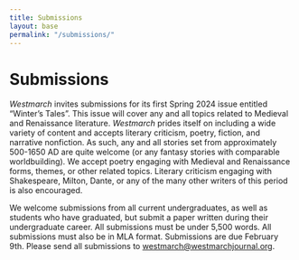 ```yaml
---
title: Submissions
layout: base
permalink: "/submissions/"
---
```

# Submissions 

*Westmarch* invites submissions for its first Spring 2024 issue entitled “Winter’s Tales”. This issue will cover any and all topics related to Medieval and Renaissance literature. *Westmarch* prides itself on including a wide variety of content and accepts literary criticism, poetry, fiction, and narrative nonfiction. As such, any and all stories set from approximately 500-1650 AD are quite welcome (or any fantasy stories with comparable worldbuilding). We accept poetry engaging with Medieval and Renaissance forms, themes, or other related topics. Literary criticism engaging with Shakespeare, Milton, Dante, or any of the many other writers of this period is also encouraged.
 
We welcome submissions from all current undergraduates, as well as students who have graduated, but submit a paper written during their undergraduate career. All submissions must be under 5,500 words. All submissions must also be in MLA format. Submissions are due February 9th. Please send all submissions to [westmarch@westmarchjournal.org](mailto:westmarch@westmarchjournal.org). 